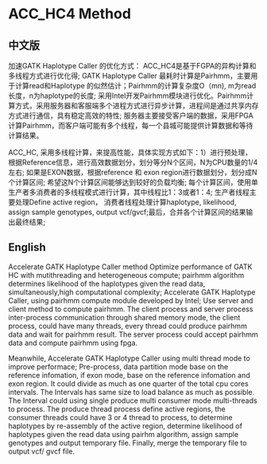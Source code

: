 # ACC_HC4 Method
## 中文版
加速GATK Haplotype Caller 的优化方式： 
ACC_HC4是基于FGPA的异构计算和多线程方式进行优化得;
GATK Haplotype Caller 最耗时计算是Pairhmm，主要用于计算read和Haplotype 的似然估计；Pairhmm的计算复杂度O（mn), m为read长度，n为haplotype的长度; 采用Intel开发Pairhmm模块进行优化。Pairhmm计算方式，采用服务器和客服端多个进程方式进行异步计算，进程间是通过共享内存方式进行通信，具有稳定高效的特性; 服务器主要接受客户端的数据，采用FPGA计算Pairhmm，而客户端可能有多个线程，每一个县城可能提供计算数据和等待计算结果。

ACC_HC, 采用多线程计算，来提高性能，具体实现方式如下：1）进行预处理，根据Reference信息，进行高效数据划分，划分等分N个区间，N为CPU数量的1/4左右; 如果是EXON数据，根据reference 和 exon region进行数据划分，划分成N个计算区间; 希望这N个计算区间能够达到较好的负载均衡; 每个计算区间，使用单生产者多消费者的多线程模式进行计算，其中线程比1：3或者1：4; 生产者线程主要处理Define active region， 消费者线程处理计算haplotype, likelihood, assign sample genotypes, output vcf/gvcf;最后，合并各个计算区间的结果输出最终结果;

## English

Accelerate GATK Haplotype Caller method
Optimize performance of GATK HC with mutithreading and heterogeneous compute; pairhmm algorithm determines likelihood of the haplotypes given the read data, simultaneously,high computational complexity; Accelerate GATK Haplotype Caller, using pairhmm compute module developed by Intel; Use server  and  client method to compute pairhmm. The client process and server process inter-process communication through shared memory mode, the client process, could have many threads, every thread could produce pairhmm data and wait for pairhmm result. The server process could accept pairhmm data and compute pairhmm using fpga. 

Meanwhile, Accelerate GATK Haplotype Caller using multi thread mode to improve performace; Pre-process, data partition mode base on the reference infomation, if exon mode, base on the reference infomation and exon region. It could divide as much as one quarter of the total cpu cores intervals. The Intervals has same size to load balance as much as possible. The Interval could using single produce multi consumer mode multi-threads to process. The produce thread process define active regions,  the consumer threads could have 3 or 4 thread to process, to determine haplotypes by re-assembly of the active region, determine likelihood of haplotypes given the read data using pairhm algorithm, assign sample genotypes and output temporary file. Finally, merge the temporary file to output vcf/ gvcf file. 
